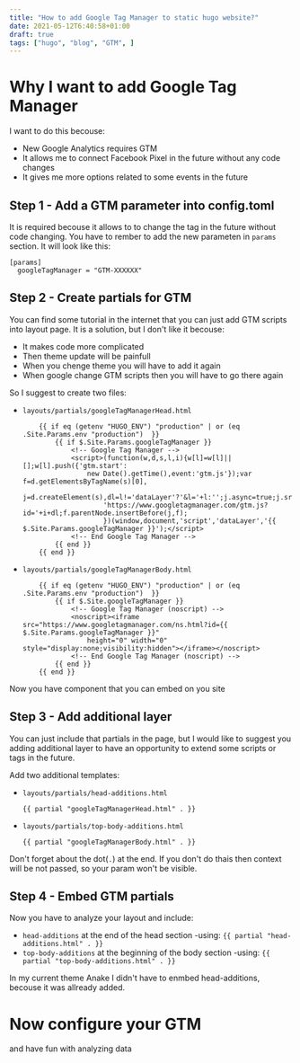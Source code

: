 ```yaml
---
title: "How to add Google Tag Manager to static hugo website?"
date: 2021-05-12T6:40:58+01:00
draft: true
tags: ["hugo", "blog", "GTM", ]
---
```


# Why I want to add Google Tag Manager
I want to do this becouse:
- New Google Analytics requires GTM
- It allows me to connect Facebook Pixel in the future without any code changes
- It gives me more options related to some events in the future

## Step 1 - Add a GTM parameter into config.toml
It is required becouse it allows to to change the tag in the future without code changing.  You have to rember to add the new parameten in `params` section. It will look like this:
```
[params] 
  googleTagManager = "GTM-XXXXXX"
```

## Step 2 - Create partials for GTM
You can find some tutorial in the internet that you can just add GTM scripts into layout page. It is a solution, but I don't like it becouse:
- It makes code more complicated
- Then theme update will be painfull
- When you chenge theme you will have to add it again
- When google change GTM scripts then you will have to go there again

So I suggest to create two files:
- `layouts/partials/googleTagManagerHead.html`
    ```
        {{ if eq (getenv "HUGO_ENV") "production" | or (eq .Site.Params.env "production")  }}
            {{ if $.Site.Params.googleTagManager }}
                <!-- Google Tag Manager -->
                <script>(function(w,d,s,l,i){w[l]=w[l]||[];w[l].push({'gtm.start':
                    new Date().getTime(),event:'gtm.js'});var f=d.getElementsByTagName(s)[0],
                        j=d.createElement(s),dl=l!='dataLayer'?'&l='+l:'';j.async=true;j.src=
                        'https://www.googletagmanager.com/gtm.js?id='+i+dl;f.parentNode.insertBefore(j,f);
                        })(window,document,'script','dataLayer','{{ $.Site.Params.googleTagManager }}');</script>
                <!-- End Google Tag Manager -->
            {{ end }}
        {{ end }}
    ```
- `layouts/partials/googleTagManagerBody.html`
    ```
        {{ if eq (getenv "HUGO_ENV") "production" | or (eq .Site.Params.env "production")  }}
            {{ if $.Site.googleTagManager }}
                <!-- Google Tag Manager (noscript) -->
                <noscript><iframe src="https://www.googletagmanager.com/ns.html?id={{ $.Site.Params.googleTagManager }}"
                    height="0" width="0" style="display:none;visibility:hidden"></iframe></noscript>
                <!-- End Google Tag Manager (noscript) -->
            {{ end }}
        {{ end }}

    ```

Now you have component that you can embed on you site

## Step 3 - Add additional layer
You can just include that partials in the page, but I would like to suggest you adding additional layer to have an opportunity to extend some scripts or tags in the future.

Add two additional templates:
- `layouts/partials/head-additions.html`
    ```
    {{ partial "googleTagManagerHead.html" . }}
    ```

- `layouts/partials/top-body-additions.html`
    ```
    {{ partial "googleTagManagerBody.html" . }}
    ```
Don't forget about the dot(`.`) at the end. If you don't do thais then context will be not passed, so your param won't be visible.


## Step 4 - Embed GTM partials
Now you have to analyze your layout and include:
- `head-additions` at the end of the head section
    -using: `{{ partial "head-additions.html" . }}`
- `top-body-additions` at the beginning of the body section
    -using: `{{ partial "top-body-additions.html" . }}`

In my current theme Anake I didn't have to enmbed head-additions, becouse it was allready added.

# Now configure your GTM 
and have fun with analyzing data